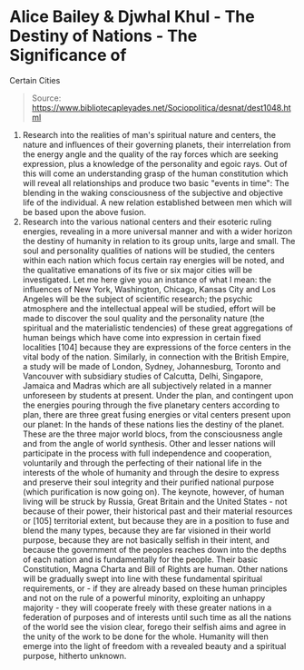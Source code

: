 # Alice Bailey & Djwhal Khul - The Destiny of Nations - The Significance of
Certain Cities

> Source: https://www.bibliotecapleyades.net/Sociopolitica/desnat/dest1048.html

1. Research into the realities of man's spiritual nature and centers, the nature and influences of their governing planets, their interrelation from the energy angle and the quality of the ray forces which are seeking expression, plus a knowledge of the personality and egoic rays. Out of this will come an understanding grasp of the human constitution which will reveal all relationships and produce two basic "events in time": The blending in the waking consciousness of the subjective and objective life of the individual. A new relation established between men which will be based upon the above fusion.
2. Research into the various national centers and their esoteric ruling energies, revealing in a more universal manner and with a wider horizon the destiny of humanity in relation to its group units, large and small. The soul and personality qualities of nations will be studied, the centers within each nation which focus certain ray energies will be noted, and the qualitative emanations of its five or six major cities will be investigated. Let me here give you an instance of what I mean: the influences of New York, Washington, Chicago, Kansas City and Los Angeles will be the subject of scientific research; the psychic atmosphere and the intellectual appeal will be studied, effort will be made to discover the soul quality and the personality nature (the spiritual and the materialistic tendencies) of these great aggregations of human beings which have come into expression in certain fixed localities [104] because they are expressions of the force centers in the vital body of the nation.
Similarly, in connection with the British Empire, a study will be made of London, Sydney, Johannesburg, Toronto and Vancouver with subsidiary studies of Calcutta, Delhi, Singapore, Jamaica and Madras which are all subjectively related in a manner unforeseen by students at present. Under the plan, and contingent upon the energies pouring through the five planetary centers according to plan, there are three great fusing energies or vital centers present upon our planet:
In the hands of these nations lies the destiny of the planet. These are the three major world blocs, from the consciousness angle and from the angle of world synthesis. Other and lesser nations will participate in the process with full independence and cooperation, voluntarily and through the perfecting of their national life in the interests of the whole of humanity and through the desire to express and preserve their soul integrity and their purified national purpose (which purification is now going on). The keynote, however, of human living will be struck by Russia, Great Britain and the United States - not because of their power, their historical past and their material resources or [105] territorial extent, but because they are in a position to fuse and blend the many types, because they are far visioned in their world purpose, because they are not basically selfish in their intent, and because the government of the peoples reaches down into the depths of each nation and is fundamentally for the people. Their basic Constitution, Magna Charta and Bill of Rights are human. Other nations will be gradually swept into line with these fundamental spiritual requirements, or - if they are already based on these human principles and not on the rule of a powerful minority, exploiting an unhappy majority - they will cooperate freely with these greater nations in a federation of purposes and of interests until such time as all the nations of the world see the vision clear, forego their selfish aims and agree in the unity of the work to be done for the whole. Humanity will then emerge into the light of freedom with a revealed beauty and a spiritual purpose, hitherto unknown.
